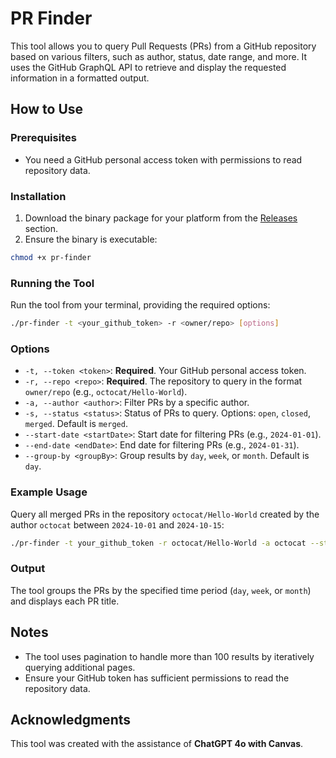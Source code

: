 # PR Finder

This tool allows you to query Pull Requests (PRs) from a GitHub repository based on various filters, such as author, status, date range, and more. It uses the GitHub GraphQL API to retrieve and display the requested information in a formatted output.

## How to Use

### Prerequisites

- You need a GitHub personal access token with permissions to read repository data.

### Installation

1. Download the binary package for your platform from the [Releases](/releases) section.
2. Ensure the binary is executable:

```bash
chmod +x pr-finder
```

### Running the Tool

Run the tool from your terminal, providing the required options:

```bash
./pr-finder -t <your_github_token> -r <owner/repo> [options]
```

### Options

- `-t, --token <token>`: **Required**. Your GitHub personal access token.
- `-r, --repo <repo>`: **Required**. The repository to query in the format `owner/repo` (e.g., `octocat/Hello-World`).
- `-a, --author <author>`: Filter PRs by a specific author.
- `-s, --status <status>`: Status of PRs to query. Options: `open`, `closed`, `merged`. Default is `merged`.
- `--start-date <startDate>`: Start date for filtering PRs (e.g., `2024-01-01`).
- `--end-date <endDate>`: End date for filtering PRs (e.g., `2024-01-31`).
- `--group-by <groupBy>`: Group results by `day`, `week`, or `month`. Default is `day`.

### Example Usage

Query all merged PRs in the repository `octocat/Hello-World` created by the author `octocat` between `2024-10-01` and `2024-10-15`:

```bash
./pr-finder -t your_github_token -r octocat/Hello-World -a octocat --start-date 2024-10-01 --end-date 2024-10-15 -s merged
```

### Output

The tool groups the PRs by the specified time period (`day`, `week`, or `month`) and displays each PR title.

## Notes

- The tool uses pagination to handle more than 100 results by iteratively querying additional pages.
- Ensure your GitHub token has sufficient permissions to read the repository data.

## Acknowledgments

This tool was created with the assistance of **ChatGPT 4o with Canvas**.
